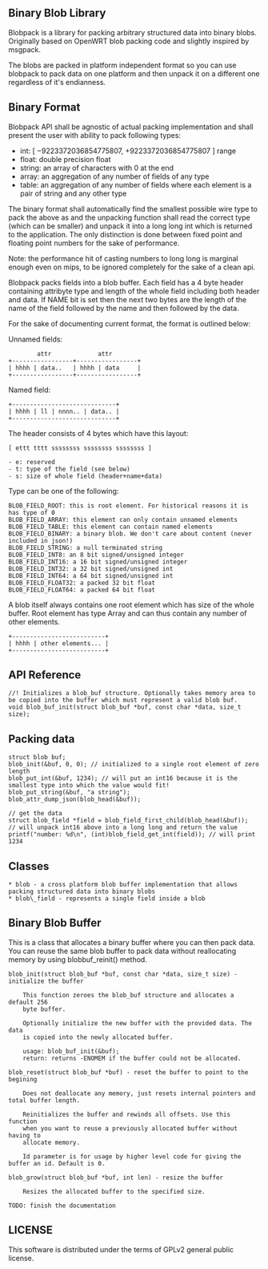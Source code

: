 Binary Blob Library
-------------------

Blobpack is a library for packing arbitrary structured data into binary blobs.
Originally based on OpenWRT blob packing code and slightly inspired by msgpack. 

The blobs are packed in platform independent format so you can use blobpack to
pack data on one platform and then unpack it on a different one regardless of
it's endianness. 

Binary Format
-------------

Blobpack API shall be agnostic of actual packing implementation and shall
present the user with ability to pack following types: 

- int: [ −9223372036854775807, +9223372036854775807 ] range
- float: double precision float 
- string: an array of characters with 0 at the end
- array: an aggregation of any number of fields of any type
- table: an aggregation of any number of fields where each element is a pair of string and any other type

The binary format shall automatically find the smallest possible wire type to
pack the above as and the unpacking function shall read the correct type (which
can be smaller) and unpack it into a long long int which is returned to the
application. The only distinction is done between fixed point and floating
point numbers for the sake of performance.  

Note: the performance hit of casting numbers to long long is marginal enough
even on mips, to be ignored completely for the sake of a clean api. 

Blobpack packs fields into a blob buffer. Each field has a 4 byte
header containing attribyte type and length of the whole field including
both header and data. If NAME bit is set then the next two bytes are the length
of the name of the field followed by the name and then followed by the
data. 

For the sake of documenting current format, the format is outlined below: 

Unnamed fields: 

            attr             attr
	+-----------------+-----------------+
	| hhhh | data..   | hhhh | data     |  
	+-----------------+-----------------+

Named field: 
	
	+-----------------------------+
	| hhhh | ll | nnnn.. | data.. | 
	+-----------------------------+

The header consists of 4 bytes which have this layout: 

	[ ettt tttt ssssssss ssssssss ssssssss ]

	- e: reserved
	- t: type of the field (see below)
	- s: size of whole field (header+name+data)

Type can be one of the following: 

	BLOB_FIELD_ROOT: this is root element. For historical reasons it is has type of 0 
	BLOB_FIELD_ARRAY: this element can only contain unnamed elements
	BLOB_FIELD_TABLE: this element can contain named elements
	BLOB_FIELD_BINARY: a binary blob. We don't care about content (never included in json!) 
	BLOB_FIELD_STRING: a null terminated string
	BLOB_FIELD_INT8: an 8 bit signed/unsigned integer 
	BLOB_FIELD_INT16: a 16 bit signed/unsigned integer
	BLOB_FIELD_INT32: a 32 bit signed/unsigned int
	BLOB_FIELD_INT64: a 64 bit signed/unsigned int
	BLOB_FIELD_FLOAT32: a packed 32 bit float
	BLOB_FIELD_FLOAT64: a packed 64 bit float

A blob itself always contains one root element which has size of the whole
buffer. Root element has type Array and can thus contain any number of other
elements.    

    +--------------------------+
	| hhhh | other elements... |
	+--------------------------+

API Reference
-------------
	
	//! Initializes a blob_buf structure. Optionally takes memory area to be copied into the buffer which must represent a valid blob buf. 
	void blob_buf_init(struct blob_buf *buf, const char *data, size_t size);
		
Packing data
------------

	struct blob buf; 
	blob_init(&buf, 0, 0); // initialized to a single root element of zero length
	blob_put_int(&buf, 1234); // will put an int16 because it is the smallest type into which the value would fit! 
	blob_put_string(&buf, "a string"); 
	blob_attr_dump_json(blob_head(&buf)); 
	
	// get the data
	struct blob_field *field = blob_field_first_child(blob_head(&buf)); 
	// will unpack int16 above into a long long and return the value
	printf("number: %d\n", (int)blob_field_get_int(field)); // will print 1234

Classes
-------

	* blob - a cross platform blob buffer implementation that allows packing structured data into binary blobs
	* blob\_field - represents a single field inside a blob

Binary Blob Buffer
------------------

This is a class that allocates a binary buffer where you can then pack data. You can reuse the same blob buffer to pack data without reallocating memory by using blobbuf\_reinit() method. 
	
	blob_init(struct blob_buf *buf, const char *data, size_t size) - initialize the buffer
		
		This function zeroes the blob_buf structure and allocates a default 256
		byte buffer.
		
		Optionally initialize the new buffer with the provided data. The data
		is copied into the newly allocated buffer.  
			
		usage: blob_buf_init(&buf); 
		return: returns -ENOMEM if the buffer could not be allocated. 

	blob_reset(struct blob_buf *buf) - reset the buffer to point to the begining 

		Does not deallocate any memory, just resets internal pointers and total buffer length. 
		
		Reinitializes the buffer and rewinds all offsets. Use this function
		when you want to reuse a previously allocated buffer without having to
		allocate memory. 
		
		Id parameter is for usage by higher level code for giving the buffer an id. Default is 0. 

	blob_grow(struct blob_buf *buf, int len) - resize the buffer
		
		Resizes the allocated buffer to the specified size.  

	TODO: finish the documentation

LICENSE
-------

This software is distributed under the terms of GPLv2 general public license. 
